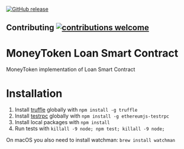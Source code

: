
[![GitHub release](https://img.shields.io/github/release/qubyte/rubidium.svg)](pre-alpha@0.0.1)
## Contributing [![contributions welcome](https://img.shields.io/badge/contributions-welcome-brightgreen.svg?style=flat)](https://github.com/dwyl/esta/issues)

# MoneyToken Loan Smart Contract
MoneyToken implementation of Loan Smart Contract

# Installation

1. Install [truffle](http://truffleframework.com) globally with `npm install -g truffle`
2. Install [testrpc](https://github.com/ethereumjs/testrpc) globally with `npm install -g ethereumjs-testrpc`
3. Install local packages with `npm install`
4. Run tests with `killall -9 node; npm test; killall -9 node;`

On macOS you also need to install watchman: `brew install watchman`
